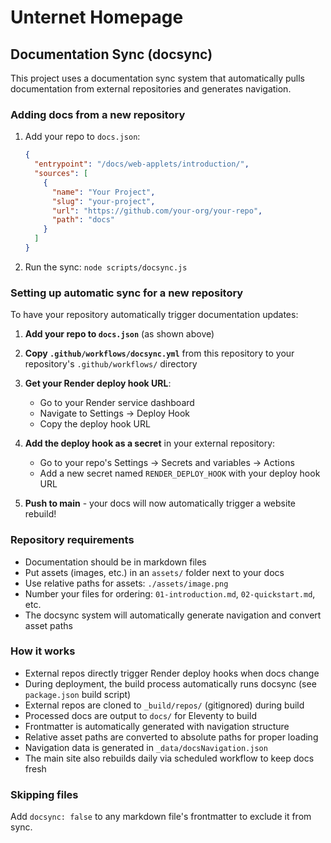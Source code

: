 # Unternet Homepage

## Documentation Sync (docsync)

This project uses a documentation sync system that automatically pulls documentation from external repositories and generates navigation.

### Adding docs from a new repository

1. Add your repo to `docs.json`:
   ```json
   {
     "entrypoint": "/docs/web-applets/introduction/",
     "sources": [
       {
         "name": "Your Project",
         "slug": "your-project", 
         "url": "https://github.com/your-org/your-repo",
         "path": "docs"
       }
     ]
   }
   ```

2. Run the sync: `node scripts/docsync.js`

### Setting up automatic sync for a new repository

To have your repository automatically trigger documentation updates:

1. **Add your repo to `docs.json`** (as shown above)

2. **Copy `.github/workflows/docsync.yml`** from this repository to your repository's `.github/workflows/` directory

3. **Get your Render deploy hook URL**:
   - Go to your Render service dashboard
   - Navigate to Settings → Deploy Hook
   - Copy the deploy hook URL

4. **Add the deploy hook as a secret** in your external repository:
   - Go to your repo's Settings → Secrets and variables → Actions
   - Add a new secret named `RENDER_DEPLOY_HOOK` with your deploy hook URL

5. **Push to main** - your docs will now automatically trigger a website rebuild!

### Repository requirements

- Documentation should be in markdown files
- Put assets (images, etc.) in an `assets/` folder next to your docs
- Use relative paths for assets: `./assets/image.png`
- Number your files for ordering: `01-introduction.md`, `02-quickstart.md`, etc.
- The docsync system will automatically generate navigation and convert asset paths

### How it works

- External repos directly trigger Render deploy hooks when docs change
- During deployment, the build process automatically runs docsync (see `package.json` build script)
- External repos are cloned to `_build/repos/` (gitignored) during build
- Processed docs are output to `docs/` for Eleventy to build
- Frontmatter is automatically generated with navigation structure
- Relative asset paths are converted to absolute paths for proper loading
- Navigation data is generated in `_data/docsNavigation.json`
- The main site also rebuilds daily via scheduled workflow to keep docs fresh

### Skipping files

Add `docsync: false` to any markdown file's frontmatter to exclude it from sync.

